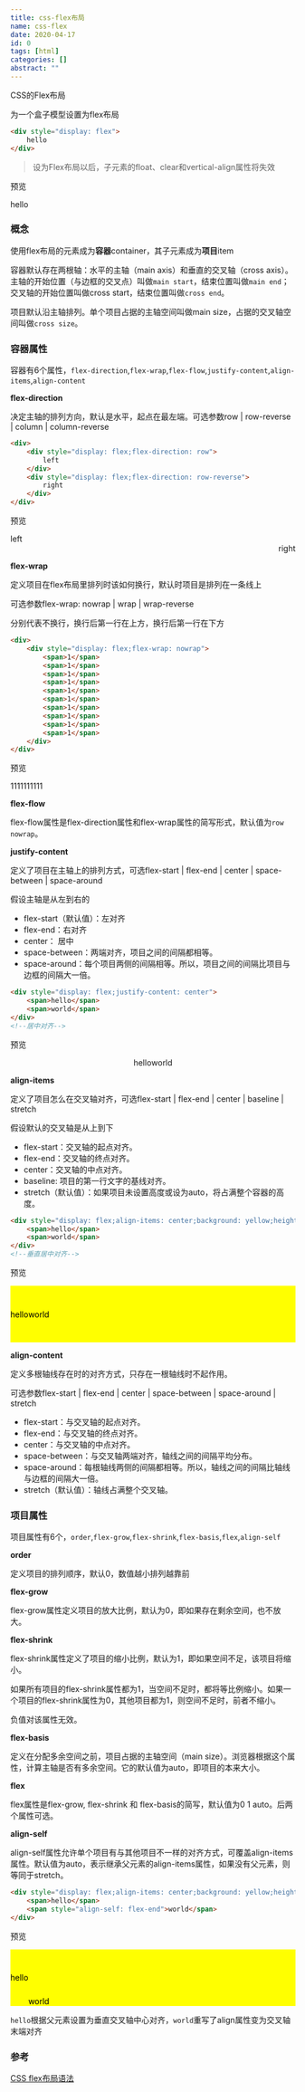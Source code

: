 ```yaml
---
title: css-flex布局
name: css-flex
date: 2020-04-17
id: 0
tags: [html]
categories: []
abstract: ""
---
```



CSS的Flex布局

<!--more-->

为一个盒子模型设置为flex布局

```html
<div style="display: flex">
    hello
</div>
```

>  设为Flex布局以后，子元素的float、clear和vertical-align属性将失效                                                                                                                                                                                                                                                                                                                                                                                                                                                                                                                                                                                                                                                                                                                                                                                                                                                                                                                                                                                                                                                                                                                                                                                                                                                                                                                                                                                                                                                                                                                                                                        

预览

<div style="display: flex">hello</div>

### 概念

使用flex布局的元素成为**容器**container，其子元素成为**项目**item

容器默认存在两根轴：水平的主轴（main axis）和垂直的交叉轴（cross axis）。主轴的开始位置（与边框的交叉点）叫做`main start`，结束位置叫做`main end`；交叉轴的开始位置叫做cross start，结束位置叫做`cross end`。

项目默认沿主轴排列。单个项目占据的主轴空间叫做main size，占据的交叉轴空间叫做`cross size`。

### 容器属性

容器有6个属性，`flex-direction`,`flex-wrap`,`flex-flow`,`justify-content`,`align-items`,`align-content`

**flex-direction**

决定主轴的排列方向，默认是水平，起点在最左端。可选参数row | row-reverse | column | column-reverse

```html
<div>
    <div style="display: flex;flex-direction: row">
        left
    </div>
    <div style="display: flex;flex-direction: row-reverse">
        right
    </div>
</div>
```

预览

<div>
    <div style="display: flex;flex-direction: row">
        left
    </div>
    <div style="display: flex;flex-direction: row-reverse">
        right
    </div>
</div>

**flex-wrap**

定义项目在flex布局里排列时该如何换行，默认时项目是排列在一条线上

可选参数flex-wrap: nowrap | wrap | wrap-reverse

分别代表不换行，换行后第一行在上方，换行后第一行在下方

```html
<div>
    <div style="display: flex;flex-wrap: nowrap">
        <span>1</span>
        <span>1</span>
        <span>1</span>
        <span>1</span>
        <span>1</span>
        <span>1</span>
        <span>1</span>
        <span>1</span>
        <span>1</span>
        <span>1</span>
    </div>
</div>
```

预览

<div>
    <div style="display: flex;flex-wrap: nowrap">
        <span>1</span>
        <span>1</span>
        <span>1</span>
        <span>1</span>
        <span>1</span>
        <span>1</span>
        <span>1</span>
        <span>1</span>
        <span>1</span>
        <span>1</span>
    </div>
</div>

**flex-flow**

flex-flow属性是flex-direction属性和flex-wrap属性的简写形式，默认值为`row nowrap`。

**justify-content**

定义了项目在主轴上的排列方式，可选flex-start | flex-end | center | space-between | space-around

假设主轴是从左到右的

- flex-start（默认值）：左对齐
- flex-end：右对齐
- center： 居中
- space-between：两端对齐，项目之间的间隔都相等。
- space-around：每个项目两侧的间隔相等。所以，项目之间的间隔比项目与边框的间隔大一倍。

```html
<div style="display: flex;justify-content: center">
    <span>hello</span>
    <span>world</span>
</div>
<!--居中对齐-->
```

预览

<div style="display: flex;justify-content: center">
    <span>hello</span>
    <span>world</span>
</div>

**align-items**

定义了项目怎么在交叉轴对齐，可选flex-start | flex-end | center | baseline | stretch

假设默认的交叉轴是从上到下

- flex-start：交叉轴的起点对齐。
- flex-end：交叉轴的终点对齐。
- center：交叉轴的中点对齐。
- baseline: 项目的第一行文字的基线对齐。
- stretch（默认值）：如果项目未设置高度或设为auto，将占满整个容器的高度。

```html
<div style="display: flex;align-items: center;background: yellow;height: 100px;color: black">
    <span>hello</span>
    <span>world</span>
</div>
<!--垂直居中对齐-->
```

预览

<div style="display: flex;align-items: center;background: yellow;height: 100px;color: black">
    <span>hello</span>
    <span>world</span>
</div>

**align-content**

定义多根轴线存在时的对齐方式，只存在一根轴线时不起作用。

可选参数flex-start | flex-end | center | space-between | space-around | stretch

- flex-start：与交叉轴的起点对齐。
- flex-end：与交叉轴的终点对齐。
- center：与交叉轴的中点对齐。
- space-between：与交叉轴两端对齐，轴线之间的间隔平均分布。
- space-around：每根轴线两侧的间隔都相等。所以，轴线之间的间隔比轴线与边框的间隔大一倍。
- stretch（默认值）：轴线占满整个交叉轴。



### 项目属性

项目属性有6个，`order`,`flex-grow`,`flex-shrink`,`flex-basis`,`flex`,`align-self`

**order**

定义项目的排列顺序，默认0，数值越小排列越靠前

**flex-grow**

flex-grow属性定义项目的放大比例，默认为0，即如果存在剩余空间，也不放大。

**flex-shrink**

flex-shrink属性定义了项目的缩小比例，默认为1，即如果空间不足，该项目将缩小。

如果所有项目的flex-shrink属性都为1，当空间不足时，都将等比例缩小。如果一个项目的flex-shrink属性为0，其他项目都为1，则空间不足时，前者不缩小。

负值对该属性无效。

**flex-basis**

定义在分配多余空间之前，项目占据的主轴空间（main size）。浏览器根据这个属性，计算主轴是否有多余空间。它的默认值为auto，即项目的本来大小。

**flex**

flex属性是flex-grow, flex-shrink 和 flex-basis的简写，默认值为0 1 auto。后两个属性可选。

**align-self**

align-self属性允许单个项目有与其他项目不一样的对齐方式，可覆盖align-items属性。默认值为auto，表示继承父元素的align-items属性，如果没有父元素，则等同于stretch。

```html
<div style="display: flex;align-items: center;background: yellow;height: 100px;color: black">
    <span>hello</span>
    <span style="align-self: flex-end">world</span>
</div>
```

预览

<div style="display: flex;align-items: center;background: yellow;height: 100px;color: black">
    <span>hello</span>
    <span style="align-self: flex-end">world</span>
</div>

`hello`根据父元素设置为垂直交叉轴中心对齐，`world`重写了align属性变为交叉轴末端对齐

### 参考

[CSS flex布局语法](https://www.runoob.com/w3cnote/flex-grammar.html)